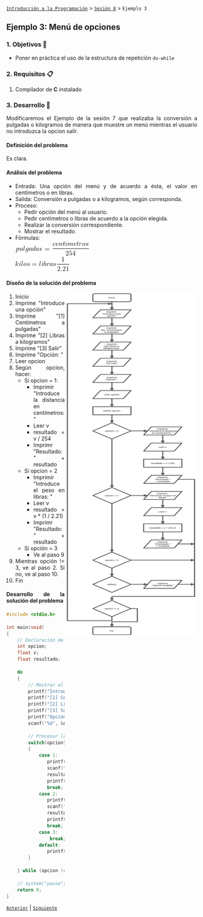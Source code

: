[`Introducción a la Programación`](../README.md) > [`Sesión 8`](../README.md) > `Ejemplo 3`

## Ejemplo 3: Menú de opciones

<div style="text-align: justify;">

### 1. Objetivos :dart:

- Poner en práctica el uso de la estructura de repetición `do-while`

### 2. Requisitos :clipboard:

1. Compilador de __C__ instalado

### 3. Desarrollo :rocket:

Modificaremos el Ejemplo de la sesión 7 que realizaba la conversión a pulgadas o kilogramos de manera que muestre un menú mientras el usuario no introduzca la opcion salir.

#### Definición del problema
Es clara.

#### Análisis del problema
- Entrada: Una opción del menú y de acuerdo a ésta, el valor en centímetros o en libras.
- Salida: Conversión a pulgadas o a kilogramos, según corresponda.
- Proceso:
   - Pedir opción del menú al usuario.
   - Pedir centímetros o libras de acuerdo a la opción elegida.
   - Realizar la conversión correspondiente.
   - Mostrar el resultado.
- Fórmulas:   
   ![imagen](imagenes/imagen2.gif)   
   ![imagen](imagenes/imagen3.gif)

#### Diseño de la solución del problema
<img src="imagenes/imagen1.png" width="350" height="900" align="right">

1. Inicio
2. Imprime "Introduce una opción"
3. Imprime "[1] Centímetros a pulgadas"
4. Imprime "[2] Libras a kilogramos"
5. Imprime "[3] Salir"
6. Imprime "Opción: "
7. Leer opcion
8. Según opcion, hacer:
   - Si opcion = 1:
      - Imprimir "Introduce la distancia en centímetros: "
      - Leer v
      - resultado = v / 254
      - Imprimr "Resultado: " + resultado
   - Si opcion = 2
      - Imprimir "Introduce el peso en libras: "
      - Leer v
      - resultado = v * (1 / 2.21)
      - Imprimr "Resultado: " + resultado
   - Si opción = 3
      - Ve al paso 9	
9. Mientras opción != 3, ve al paso 2. Si no, ve al paso 10.
10. Fin

#### Desarrollo de la solución del problema

```c
#include <stdio.h>

int main(void)
{
	// Declaración de variables.
	int opcion;
	float v;
	float resultado;

	do
	{
		// Mostrar el menú de opciones
		printf("Introduce una opción\n");
		printf("[1] Centímetros a pulgadas\n");
		printf("[2] Libras a Kilogramos\n");
		printf("[3] Salir\n");
		printf("Opción: ");
		scanf("%d", &opcion);

		// Procesar la opción elegida
		switch(opcion)
		{
			case 1:
			   printf("\nIntroduce la distancia en centímetros: ");
			   scanf("%f", &v);
			   resultado = v / 254;
			   printf("\nResultado: %f\n", resultado);
			   break;
			case 2:
			   printf("\nIntroduce el peso en libras: ");
			   scanf("%f", &v);
			   resultado = v * (1/2.21);
			   printf("\nResultado: %f\n", resultado);
			   break;
			case 3:
				break;
			default:
			   printf("\nEntrada incorrecto.\n");
		}

	} while (opcion != 3);

	// system("pause");
	return 0;
}
```

[`Anterior`](../README.md#estructura-do-while) | [`Siguiente`](../ejemplo04/README.md)   

</div>

